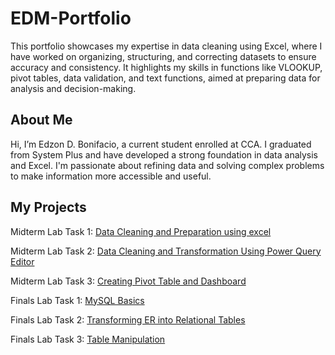 # EDM-Portfolio
This portfolio showcases my expertise in data cleaning using Excel, where I have worked on organizing, structuring, and correcting datasets to ensure accuracy and consistency. It highlights my skills in functions like VLOOKUP, pivot tables, data validation, and text functions, aimed at preparing data for analysis and decision-making.

## About Me
Hi, I’m Edzon D. Bonifacio, a current student enrolled at CCA. I graduated from System Plus and have developed a strong foundation in data analysis and Excel. I'm passionate about refining data and solving complex problems to make information more accessible and useful.

## My Projects
Midterm Lab Task 1: [Data Cleaning and Preparation using excel](Midterm%20Lab%20Task%201/task1.md)

Midterm Lab Task 2: [Data Cleaning and Transformation Using Power Query Editor ](Midterm%20Lab%20Task%202/task1)

Midterm Lab Task 3: [Creating Pivot Table and Dashboard](Midterm%20Task%203)

Finals Lab Task 1: [MySQL Basics](finals%20lab%task%201/Image/README.md)

Finals Lab Task 2: [Transforming ER into Relational Tables](finals%20lab%task%202)

Finals Lab Task 3: [Table Manipulation](finals%20lab%task%203)
